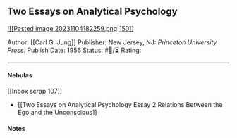 ## Two Essays on Analytical Psychology

[ ![[Pasted image 20231104182259.png|150]] ](https://www.amazon.com/Collected-Works-C-G-Jung-Analytical-ebook/dp/B00GYGQ09Y/ref=tmm_kin_swatch_0?_encoding=UTF8&qid=1699136638&sr=1-2-catcorr)

Author: [[Carl G. Jung]]
Publisher: New Jersey, NJ: _Princeton University Press_.
Publish Date: 1956
Status: #💫/⏳ 
Rating:

___

#### Nebulas

[[Inbox scrap 107]]

- [[Two Essays on Analytical Psychology Essay 2 Relations Between the Ego and the Unconscious]]

#### Notes

